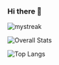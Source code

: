 ### Hi there 👋

<img src="https://github-readme-streak-stats.herokuapp.com/?user=muratozakcil&theme=tokyonight" alt="mystreak"/>

![Overall Stats](https://github-readme-stats.vercel.app/api?username=muratozakcil&count_private=true&show_icons=true&hide=contribs)

![Top Langs](https://github-readme-stats.vercel.app/api/top-langs/?username=muratozakcil&layout=compact)
